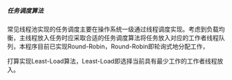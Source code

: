 ##### 任务调度算法

常见线程池实现的任务调度主要在操作系统一级通过线程调度实现。考虑到负载均衡，主线程放入任务时应采取合适的任务调度算法将任务放入对应的工作者线程队列，本程序目前已实现Round-Robin，Round-Robin即轮询式地分配工作，

打算实现Least-Load算法，Least-Load即选择当前具有最少工作的工作者线程放入。